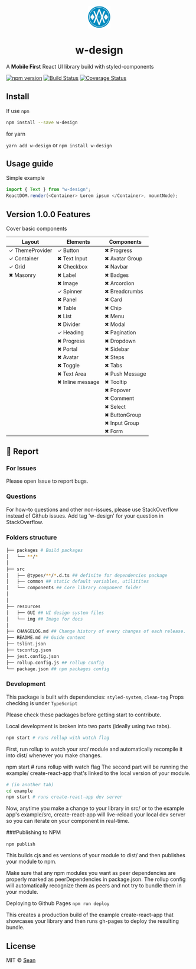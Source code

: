 <div align="center">
 <img height="60" width="60" src="resources/img/logo.png">
 <h1>w-design</h1>
</div>

A **Mobile First** React UI library build with styled-components

[![npm version](https://badge.fury.io/js/w-design.svg)](https://badge.fury.io/js/w-design)
[![Build Status](https://travis-ci.org/we-mak/w-design.svg?branch=master)](https://travis-ci.org/we-mak/w-design)
[![Coverage Status](https://coveralls.io/repos/github/we-mak/w-design/badge.svg?branch=master)](https://coveralls.io/github/we-mak/w-design?branch=master)

## Install

If use `npm`

```sh
npm install --save w-design
```

for yarn

`yarn add w-design` or `npm install w-design`

## Usage guide

Simple example

```js
import { Text } from "w-design";
ReactDOM.render(<Container> Lorem ipsum </Container>, mountNode);
```

## Version 1.0.0 Features

Cover basic components

| Layout          | Elements         | Components     |
| --------------- | ---------------- | -------------- |
| ✓ ThemeProvider | ✓ Button         | ✖ Progress     |
| ✓ Container     | ✖ Text Input     | ✖ Avatar Group |
| ✓ Grid          | ✖ Checkbox       | ✖ Navbar       |
| ✖ Masonry       | ✖ Label          | ✖ Badges       |
|                 | ✖ Image          | ✖ Arcordion    |
|                 | ✓ Spinner        | ✖ Breadcrumbs  |
|                 | ✖ Panel          | ✖ Card         |
|                 | ✖ Table          | ✖ Chip         |
|                 | ✖ List           | ✖ Menu         |
|                 | ✖ Divider        | ✖ Modal        |
|                 | ✓ Heading        | ✖ Pagination   |
|                 | ✖ Progress       | ✖ Dropdown     |
|                 | ✖ Portal         | ✖ Sidebar      |
|                 | ✖ Avatar         | ✖ Steps        |
|                 | ✖ Toggle         | ✖ Tabs         |
|                 | ✖ Text Area      | ✖ Push Message |
|                 | ✖ Inline message | ✖ Tooltip      |
|                 |                  | ✖ Popover      |
|                 |                  | ✖ Comment      |
|                 |                  | ✖ Select       |
|                 |                  | ✖ ButtonGroup  |
|                 |                  | ✖ Input Group  |
|                 |                  | ✖ Form         |

## 🐞 Report

### For Issues

Please open Issue to report bugs.

### Questions

For how-to questions and other non-issues, please use StackOverflow instead of Github issues. Add tag 'w-design' for your question in StackOverflow.

### Folders structure

```sh
├── packages # Build packages
│   └── **/*
│
├── src
│   ├── @types/**/*.d.ts ## definite for dependencies package
│   ├── common ## static default variables, utilitites
│   └── components ## Core library component folder
│
│
├── resources
│   ├── GUI ## UI design system files
│   └── img ## Image for docs
│
├── CHANGELOG.md ## Change history of every changes of each release.
├── README.md ## Guide content
├── tslint.json
├── tsconfig.json
├── jest.config.json
├── rollup.config.js ## rollup config
└── package.json ## npm packages config
```

### Development

This package is built with dependencies: `styled-system`, `clean-tag`
Props checking is under `TypeScript`

Please check these packages before getting start to contribute.

Local development is broken into two parts (ideally using two tabs).

```sh
npm start # runs rollup with watch flag
```

First, run rollup to watch your src/ module and automatically recompile it into dist/ whenever you make changes.

npm start # runs rollup with watch flag
The second part will be running the example/ create-react-app that's linked to the local version of your module.

```sh
# (in another tab)
cd example
npm start # runs create-react-app dev server
```

Now, anytime you make a change to your library in src/ or to the example app's example/src, create-react-app will live-reload your local dev server so you can iterate on your component in real-time.

###Publishing to NPM

`npm publish`

This builds cjs and es versions of your module to dist/ and then publishes your module to npm.

Make sure that any npm modules you want as peer dependencies are properly marked as peerDependencies in package.json. The rollup config will automatically recognize them as peers and not try to bundle them in your module.

Deploying to Github Pages
`npm run deploy`

This creates a production build of the example create-react-app that showcases your library and then runs gh-pages to deploy the resulting bundle.

## License

MIT © [Sean](https://github.com/we-mak)
